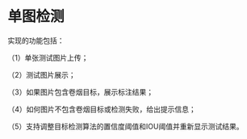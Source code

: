 # 单图检测

实现的功能包括：

（1）单张测试图片上传；

（2）测试图片展示；

（3）如果图片包含卷烟目标，展示标注结果；

（4）如何图片不包含卷烟目标或检测失败，给出提示信息；

（5）支持调整目标检测算法的置信度阈值和IOU阈值并重新显示测试结果。
